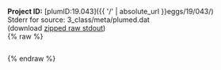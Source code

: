 **Project ID:** [plumID:19.043]({{ '/' | absolute_url }}eggs/19/043/)  
Stderr for source:  3_class/meta/plumed.dat   
(download [zipped raw stdout](plumed.dat.plumed.stdout.txt.zip))  
{% raw %}
<pre>
</pre>
{% endraw %}
